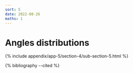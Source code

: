 ```yaml
---
sort: 5
date: 2022-08-26
maths: 1
---
```


# Angles distributions

{% include appendix/app-5/section-4/sub-section-5.html %}

{% bibliography --cited %}

